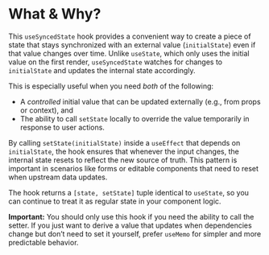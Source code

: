 # What & Why?

This `useSyncedState` hook provides a convenient way to create a piece of state that stays synchronized with an external value (`initialState`) even if that value changes over time. Unlike `useState`, which only uses the initial value on the first render, `useSyncedState` watches for changes to `initialState` and updates the internal state accordingly.

This is especially useful when you need _both_ of the following:

- A _controlled_ initial value that can be updated externally (e.g., from props or context), and
- The ability to call `setState` locally to override the value temporarily in response to user actions.

By calling `setState(initialState)` inside a `useEffect` that depends on `initialState`, the hook ensures that whenever the input changes, the internal state resets to reflect the new source of truth. This pattern is important in scenarios like forms or editable components that need to reset when upstream data updates.

The hook returns a `[state, setState]` tuple identical to `useState`, so you can continue to treat it as regular state in your component logic.

**Important:**
You should only use this hook if you need the ability to call the setter. If you just want to derive a value that updates when dependencies change but don’t need to set it yourself, prefer `useMemo` for simpler and more predictable behavior.
